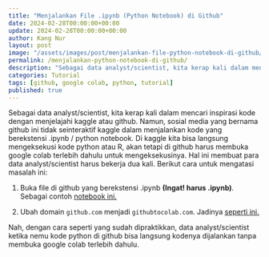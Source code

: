```yaml
---
title: "Menjalankan File .ipynb (Python Notebook) di Github"
date: 2024-02-28T00:00:00+00:00
update: 2024-02-28T00:00:00+00:00
author: Kang Nur
layout: post
image: "/assets/images/post/menjalankan-file-python-notebook-di-github/gambar0.png"
permalink: /menjalankan-python-notebook-di-github/
description: "Sebagai data analyst/scientist, kita kerap kali dalam mencari inspirasi kode dengan menjelajahi kaggle atau github."
categories: Tutorial
tags: [github, google colab, python, tutorial]
published: true
---
```


<p>Sebagai data analyst/scientist, kita kerap kali dalam mencari inspirasi kode dengan menjelajahi kaggle atau github. Namun, sosial media yang bernama github ini tidak seinteraktif kaggle dalam menjalankan kode yang berekstensi .ipynb / python notebook. Di kaggle kita bisa langsung mengeksekusi kode python atau R, akan tetapi di github harus membuka google colab terlebih dahulu untuk mengeksekusinya. Hal ini membuat para data analyst/scientist harus bekerja dua kali. Berikut cara untuk mengatasi masalah ini:</p>
<ol>
<li><p>Buka file di github yang berekstensi .ipynb <strong>(Ingat! harus .ipynb)</strong>. Sebagai contoh <a href="https://github.com/kangnurrohman/data-science-portfolio/blob/main/Natural%20Language%20Processing/Sentiment%20Analysis/bi-gru-with-attention-on-sentiment-analysis.ipynb">notebook ini.</a></p>
</li>
<li><p>Ubah domain <code>github.com</code> menjadi <code>githubtocolab.com</code>. Jadinya <a href="https://githubtocolab.com/kangnurrohman/data-science-portfolio/blob/main/Natural%20Language%20Processing/Sentiment%20Analysis/bi-gru-with-attention-on-sentiment-analysis.ipynb">seperti ini.</a></p>
</li>
</ol>
<p>Nah, dengan cara seperti yang sudah dipraktikkan, data analyst/scientist ketika nemu kode python di github bisa langsung kodenya dijalankan tanpa membuka google colab terlebih dahulu.</p>
